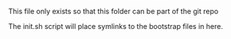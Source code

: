 This file only exists so that this folder can be part of the git repo

The init.sh script will place symlinks to the bootstrap files in here.
